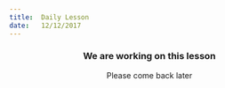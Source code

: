 ```yaml
---
title:  Daily Lesson
date:   12/12/2017
---
```


### <center>We are working on this lesson</center>
<center>Please come back later</center>
